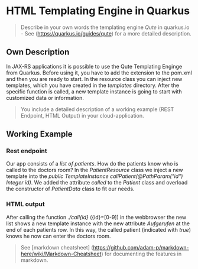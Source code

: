 # HTML Templating Engine in Quarkus

> Describe in your own words the templating engine *Qute* in quarkus.io - See (https://quarkus.io/guides/qute) for a more detailed description.
## Own Description
In JAX-RS applications it is possible to use the Qute Templating Enginge from Quarkus. Before using it, you have to add the extension to the pom.xml and then you are ready to start. In the resource class you can inject new templates, which you have created in the *templates* directory. After the specific function is called, a new template instance is going to start with customized data or information.

> You include a detailed description of a working example (REST Endpoint, HTML Output) in your cloud-application. 
## Working Example
### Rest endpoint
Our app consists of a *list of patients*. How do the patients know who is called to the doctors room? In the *PatientResource* class we inject a new template into the *public TemplateInstance callPatient(@PathParam("id") Integer id)*. We added the attribute *called* to the *Patient* class and overload the constructor of *PatientData* class to fit our needs.
### HTML output
After calling the function *./call{id}* ({id}=[0-9]) in the webbrowser the new list shows a new template instance with the new attribute *Aufgerufen* at the end of each patients row. In this way, the called patient (indicated with *true*) knows he now can enter the doctors room. 

> See [markdown cheatsheet] (https://github.com/adam-p/markdown-here/wiki/Markdown-Cheatsheet) for documenting the features in markdown.
